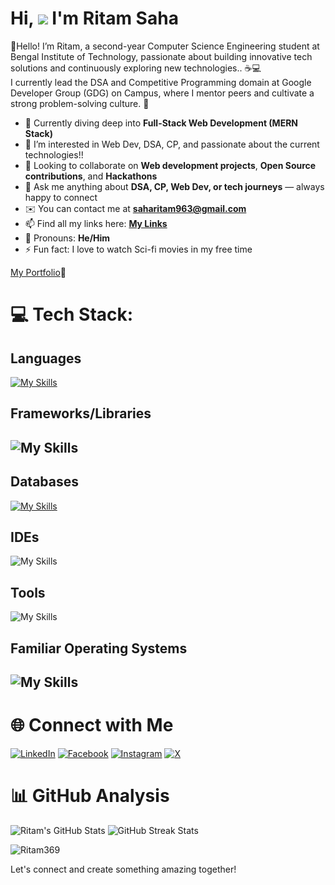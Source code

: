 # Hi, ![](https://user-images.githubusercontent.com/18350557/176309783-0785949b-9127-417c-8b55-ab5a4333674e.gif) I'm Ritam Saha 

🚀Hello! I’m Ritam, a second-year Computer Science Engineering student at Bengal Institute of Technology, passionate about building innovative tech solutions and continuously exploring new technologies.. ☕💻  
I currently lead the DSA and Competitive Programming domain at Google Developer Group (GDG) on Campus, where I mentor peers and cultivate a strong problem-solving culture. 🤝

- 🔭 Currently diving deep into **Full-Stack Web Development (MERN Stack)**
- 🌱 I’m interested in Web Dev, DSA, CP, and passionate about the current technologies!!
- 👯 Looking to collaborate on **Web development projects**, **Open Source contributions**, and **Hackathons**
- 💬 Ask me anything about **DSA, CP, Web Dev, or tech journeys** — always happy to connect
- ✉️ You can contact me at **[saharitam963@gmail.com](mailto:saharitam963@gmail.com)**
- 📫 Find all my links here: **[My Links](https://linktr.ee/Ritamsworkspace137)**
- 🌟 Pronouns: **He/Him**
- ⚡ Fun fact: I love to watch Sci-fi movies in my free time

[My Portfolio](https://ritam-saha.vercel.app/)🤗


# 💻 Tech Stack:

<h2>Languages</h2>

[![My Skills](https://skillicons.dev/icons?i=c,python,java,html,css,js)](https://skillicons.dev)


<h2>Frameworks/Libraries<h2/>
  
![My Skills](https://go-skill-icons.vercel.app/api/icons?i=react,nodejs,expressjs&perline=12)


<h2>Databases</h2>
  
[![My Skills](https://skillicons.dev/icons?i=mysql,mongodb)](https://skillicons.dev)


<h2>IDEs</h2>  

![My Skills](https://go-skill-icons.vercel.app/api/icons?i=vscode)


<h2>Tools</h2>

![My Skills](https://go-skill-icons.vercel.app/api/icons?i=git,github,notion,canva)  


<h2>Familiar Operating Systems<h2/>

![My Skills](https://go-skill-icons.vercel.app/api/icons?i=windows,ubuntu)


# 🌐 Connect with Me

[![LinkedIn](https://img.shields.io/badge/LinkedIn-blue.svg?logo=linkedin&logoColor=white)](https://www.linkedin.com/in/ritamsaha137)
[![Facebook](https://img.shields.io/badge/Facebook-blue.svg?logo=facebook&logoColor=white)](https://www.facebook.com/profile.php?id=100080013277806&mibextid=ZbWKwL) 
[![Instagram](https://img.shields.io/badge/Instagram-purple.svg?logo=instagram&logoColor=white)](https://www.instagram.com/_r_i_t_a_m_s_a_h_a_/) 
[![X](https://img.shields.io/badge/X-black.svg?logo=X&logoColor=white)](https://x.com/saharitam963) 

# 📊 GitHub Analysis

![Ritam's GitHub Stats](https://github-readme-stats.vercel.app/api?username=Ritam369&show_icons=true&theme=tokyonight)
<img src="https://github-readme-streak-stats.herokuapp.com/?user=Ritam369&theme=tokyonight" alt="GitHub Streak Stats" />
<!--<img src="https://github-readme-stats.vercel.app/api/top-langs?username=Ritam369&show_icons=true&theme=tokyonight&layout=compact" alt="Top Languages" />-->

<p>
  <img src="https://komarev.com/ghpvc/?username=Ritam369&label=Profile%20views&color=brightgreen&style=flat" alt="Ritam369" />
</p>

Let's connect and create something amazing together!
